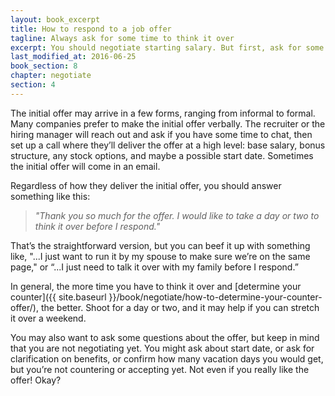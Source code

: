 ```yaml
---
layout: book_excerpt
title: How to respond to a job offer
tagline: Always ask for some time to think it over
excerpt: You should negotiate starting salary. But first, ask for some time to consider the job offer so you can plan for the negotiation.
last_modified_at: 2016-06-25
book_section: 8
chapter: negotiate
section: 4
---
```

The initial offer may arrive in a few forms, ranging from informal to formal. Many companies prefer to make the initial offer verbally. The recruiter or the hiring manager will reach out and ask if you have some time to chat, then set up a call where they’ll deliver the offer at a high level: base salary, bonus structure, any stock options, and maybe a possible start date. Sometimes the initial offer will come in an email. 

Regardless of how they deliver the initial offer, you should answer something like this:

> *"Thank you so much for the offer. I would like to take a day or two to think it over before I respond."*

That’s the straightforward version, but you can beef it up with something like, "...I just want to run it by my spouse to make sure we’re on the same page," or “...I just need to talk it over with my family before I respond.”

In general, the more time you have to think it over and [determine your counter]({{ site.baseurl }}/book/negotiate/how-to-determine-your-counter-offer/), the better. Shoot for a day or two, and it may help if you can stretch it over a weekend.

You may also want to ask some questions about the offer, but keep in mind that you are not negotiating yet. You might ask about start date, or ask for clarification on benefits, or confirm how many vacation days you would get, but you’re not countering or accepting yet. Not even if you really like the offer! Okay?